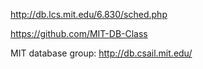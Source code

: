 http://db.lcs.mit.edu/6.830/sched.php

https://github.com/MIT-DB-Class

MIT database group: http://db.csail.mit.edu/